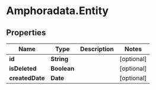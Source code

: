 # Amphoradata.Entity

## Properties

Name | Type | Description | Notes
------------ | ------------- | ------------- | -------------
**id** | **String** |  | [optional] 
**isDeleted** | **Boolean** |  | [optional] 
**createdDate** | **Date** |  | [optional] 


